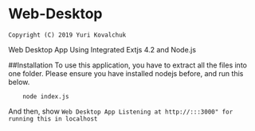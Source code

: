 Web-Desktop
==============
	Copyright (C) 2019 Yuri Kovalchuk
Web Desktop App Using Integrated Extjs 4.2 and Node.js


##Installation
To use this application, you have to extract all the files into one folder. Please ensure you have installed nodejs before, and run this below.
```batch
    node index.js
```
And then, show `Web Desktop App Listening at http://:::3000" for running this in localhost`


